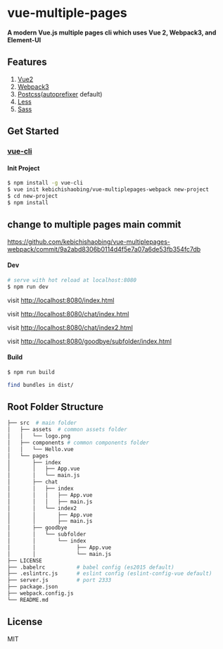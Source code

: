# vue-multiple-pages

**A modern Vue.js multiple pages cli which uses Vue 2, Webpack3, and Element-UI**

## Features

1. [Vue2](https://github.com/vuejs/vue)
2. [Webpack3](https://github.com/webpack/webpack)
3. [Postcss](https://github.com/postcss/postcss)([autoprefixer](https://github.com/postcss/autoprefixer) default)
4. [Less](http://lesscss.org/)
5. [Sass](https://github.com/webpack-contrib/sass-loader)

## Get Started

### [vue-cli](https://github.com/vuejs/vue-cli)

#### Init Project

``` bash
$ npm install -g vue-cli
$ vue init kebichishaobing/vue-multiplepages-webpack new-project
$ cd new-project
$ npm install
```

## change to multiple pages main commit
https://github.com/kebichishaobing/vue-multiplepages-webpack/commit/9a2abd8306b0114d4f5e7a07a6de53fb354fc7db

#### Dev

```bash
# serve with hot reload at localhost:8080
$ npm run dev
```

visit [http://localhost:8080/index.html](http://localhost:8080/index.html)

visit [http://localhost:8080/chat/index.html](http://localhost:8080/chat/index.html)

visit [http://localhost:8080/chat/index2.html](http://localhost:8080/chat/index2.html)

visit [http://localhost:8080/goodbye/subfolder/index.html](http://localhost:8080/goodbye/subfolder/index.html)

#### Build

```bash
$ npm run build

find bundles in dist/
```



## Root Folder Structure

```bash
├── src  # main folder
│   ├── assets  # common assets folder
│   │   └── logo.png 
│   ├── components # common components folder
│   │   └── Hello.vue
│   └── pages 
│       ├── index 
│       │   ├── App.vue
│       │   └── main.js
│       ├── chat  
│       │   ├── index 
│       │   │   ├── App.vue
│       │   │   ├── main.js  
│       │   └── index2 
│       │       ├── App.vue
│       │       ├── main.js  
│       ├── goodbye  
│       │   └── subfolder 
│       │       └── index
│       │             ├── App.vue
│       │             └── main.js
├── LICENSE
├── .babelrc          # babel config (es2015 default)
├── .eslintrc.js      # eslint config (eslint-config-vue default)
├── server.js         # port 2333
├── package.json
├── webpack.config.js
└── README.md
```

## License

MIT
